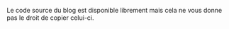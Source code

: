 Le code source du blog est disponible librement mais cela ne vous donne pas le droit de copier celui-ci.